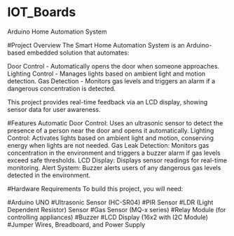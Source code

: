 # IOT_Boards
Arduino Home Automation System


#Project Overview
The Smart Home Automation System is an Arduino-based embedded solution that automates:

Door Control - Automatically opens the door when someone approaches.
Lighting Control - Manages lights based on ambient light and motion detection.
Gas Detection - Monitors gas levels and triggers an alarm if a dangerous concentration is detected.

This project provides real-time feedback via an LCD display, showing sensor data for user awareness.

#Features
Automatic Door Control: Uses an ultrasonic sensor to detect the presence of a person near the door and opens it automatically.
Lighting Control: Activates lights based on ambient light and motion, conserving energy when lights are not needed.
Gas Leak Detection: Monitors gas concentration in the environment and triggers a buzzer alarm if gas levels exceed safe thresholds.
LCD Display: Displays sensor readings for real-time monitoring.
Alert System: Buzzer alerts users of any dangerous gas levels detected in the environment.



#Hardware Requirements
To build this project, you will need:

#Arduino UNO
#Ultrasonic Sensor (HC-SR04)
#PIR Sensor
#LDR (Light Dependent Resistor) Sensor
#Gas Sensor (MQ-x series)
#Relay Module (for controlling appliances)
#Buzzer
#LCD Display (16x2 with I2C Module)
#Jumper Wires, Breadboard, and Power Supply
